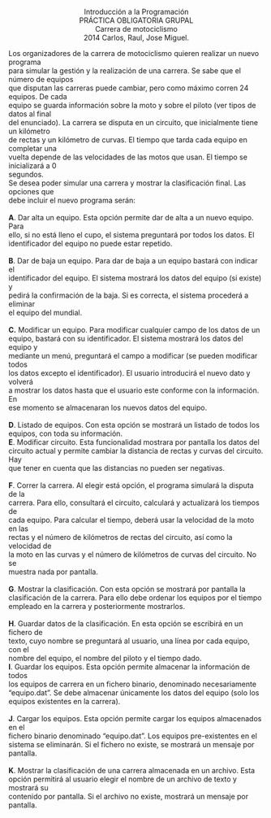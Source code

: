 <p align="center">
Introducción a la Programación<br>
PRÁCTICA OBLIGATORIA GRUPAL<br>
Carrera de motociclismo<br>
2014 Carlos, Raul, Jose Miguel.<br>
</p>
Los organizadores de la carrera de motociclismo quieren realizar un nuevo programa<br>
para simular la gestión y la realización de una carrera. Se sabe que el número de equipos<br>
que disputan las carreras puede cambiar, pero como máximo corren 24 equipos. De cada<br>
equipo se guarda información sobre la moto y sobre el piloto (ver tipos de datos al final<br>
del enunciado). La carrera se disputa en un circuito, que inicialmente tiene un kilómetro<br>
de rectas y un kilómetro de curvas. El tiempo que tarda cada equipo en completar una<br>
vuelta depende de las velocidades de las motos que usan. El tiempo se inicializará a 0<br>
segundos.<br>
Se desea poder simular una carrera y mostrar la clasificación final. Las opciones que<br>
debe incluir el nuevo programa serán:<br>
<br>
<strong>A</strong>. Dar alta un equipo. Esta opción permite dar de alta a un nuevo equipo. Para<br>
ello, si no está lleno el cupo, el sistema preguntará por todos los datos. El<br>
identificador del equipo no puede estar repetido.<br>
<br>
<strong>B</strong>. Dar de baja un equipo. Para dar de baja a un equipo bastará con indicar el<br>
identificador del equipo. El sistema mostrará los datos del equipo (si existe) y<br>
pedirá la confirmación de la baja. Si es correcta, el sistema procederá a eliminar<br>
el equipo del mundial.<br>
<br>
<strong>C.</strong> Modificar un equipo. Para modificar cualquier campo de los datos de un<br>
equipo, bastará con su identificador. El sistema mostrará los datos del equipo y<br>
mediante un menú, preguntará el campo a modificar (se pueden modificar todos<br>
los datos excepto el identificador). El usuario introducirá el nuevo dato y volverá<br>
a mostrar los datos hasta que el usuario este conforme con la información. En<br>
ese momento se almacenaran los nuevos datos del equipo.<br>
<br>
<strong>D</strong>. Listado de equipos. Con esta opción se mostrará un listado de todos los<br>
equipos, con toda su información.<br>
<strong>E</strong>. Modificar circuito. Esta funcionalidad mostrara por pantalla los datos del<br>
circuito actual y permite cambiar la distancia de rectas y curvas del circuito. Hay<br>
que tener en cuenta que las distancias no pueden ser negativas.<br>
<br>
<strong>F</strong>. Correr la carrera. Al elegir está opción, el programa simulará la disputa de la<br>
carrera. Para ello, consultará el circuito, calculará y actualizará los tiempos de<br>
cada equipo. Para calcular el tiempo, deberá usar la velocidad de la moto en las<br>
rectas y el número de kilómetros de rectas del circuito, así como la velocidad de<br>
la moto en las curvas y el número de kilómetros de curvas del circuito. No se<br>
muestra nada por pantalla.<br>
<br>
<strong>G</strong>. Mostrar la clasificación. Con esta opción se mostrará por pantalla la<br>
clasificación de la carrera. Para ello debe ordenar los equipos por el tiempo<br>
empleado en la carrera y posteriormente mostrarlos.<br>
<br>
<strong>H</strong>. Guardar datos de la clasificación. En esta opción se escribirá en un fichero de<br>
texto, cuyo nombre se preguntará al usuario, una línea por cada equipo, con el<br>
nombre del equipo, el nombre del piloto y el tiempo dado.<br>
<strong>I</strong>. Guardar los equipos. Esta opción permite almacenar la información de todos<br>
los equipos de carrera en un fichero binario, denominado necesariamente<br>
“equipo.dat”. Se debe almacenar únicamente los datos del equipo (solo los<br>
equipos existentes en la carrera).<br>
<br>
<strong>J</strong>. Cargar los equipos. Esta opción permite cargar los equipos almacenados en el<br>
fichero binario denominado “equipo.dat”. Los equipos pre-existentes en el<br>
sistema se eliminarán. Si el fichero no existe, se mostrará un mensaje por<br>
pantalla.<br>
<br>
<strong>K</strong>. Mostrar la clasificación de una carrera almacenada en un archivo. Esta<br>
opción permitirá al usuario elegir el nombre de un archivo de texto y mostrará su<br>
contenido por pantalla. Si el archivo no existe, mostrará un mensaje por pantalla.
